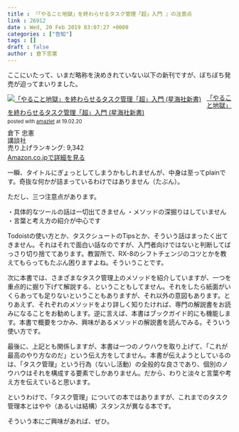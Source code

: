 ```yaml
---
title : 『「やること地獄」を終わらせるタスク管理「超」入門 』の注意点
link : 26912
date : Wed, 20 Feb 2019 03:07:27 +0000
categories : ["告知"]
tags : []
draft : false
author : 倉下忠憲
---
```


ここにいたって、いまだ略称を決めきれていない以下の新刊ですが、ぼちぼち発売が迫ってまいりました。

<div class="amazlet-box" style="margin-bottom:0px;"><div class="amazlet-image" style="float:left;margin:0px 12px 1px 0px;"><a href="http://www.amazon.co.jp/exec/obidos/ASIN/4065151562/rashita1000-22/ref=nosim/" name="amazletlink" target="_blank"><img src="https://images-fe.ssl-images-amazon.com/images/I/41JT7O61WVL._SL160_.jpg" alt="「やること地獄」を終わらせるタスク管理「超」入門 (星海社新書)" style="border: none;" /></a></div><div class="amazlet-info" style="line-height:120%; margin-bottom: 10px"><div class="amazlet-name" style="margin-bottom:10px;line-height:120%"><a href="http://www.amazon.co.jp/exec/obidos/ASIN/4065151562/rashita1000-22/ref=nosim/" name="amazletlink" target="_blank">「やること地獄」を終わらせるタスク管理「超」入門 (星海社新書)</a><div class="amazlet-powered-date" style="font-size:80%;margin-top:5px;line-height:120%">posted with <a href="http://www.amazlet.com/" title="amazlet" target="_blank">amazlet</a> at 19.02.20</div></div><div class="amazlet-detail">倉下 忠憲 <br />講談社 <br />売り上げランキング: 9,342<br /></div><div class="amazlet-sub-info" style="float: left;"><div class="amazlet-link" style="margin-top: 5px"><a href="http://www.amazon.co.jp/exec/obidos/ASIN/4065151562/rashita1000-22/ref=nosim/" name="amazletlink" target="_blank">Amazon.co.jpで詳細を見る</a></div></div></div><div class="amazlet-footer" style="clear: left"></div></div>

一瞬、タイトルにぎょっとしてしまうかもしれませんが、中身は至ってplainです。奇抜な何かが詰まっているわけではありません（たぶん）。

ただし、三つ注意点があります。

・具体的なツールの話は一切出てきません
・メソッドの深掘りはしていません
・言葉と考え方の紹介が中心です

Todoistの使い方とか、タスクシュートのTipsとか、そういう話はまったく出てきません。それはそれで面白い話なのですが、入門者向けではないと判断してばっさり切り捨ててあります。教習所で、RX-8のシフトチェンジのコツとかを教えてもらってもたぶん困りますよね。そういうことです。

次に本書では、さまざまなタスク管理上のメソッドを紹介していますが、一つを重点的に掘り下げて解説する、ということもしてません。それをしたら紙面がいくらあっても足りないということもありますが、それ以外の意図もあります。とりあえず、それぞれのメソッドをより詳しく知りたければ、専門の解説書をお読みになることをお勧めします。逆に言えば、本書はブックガイド的にも機能します。本書で概要をつかみ、興味があるメソッドの解説書を読んでみる。そういう使い方です。

最後に、上記とも関係しますが、本書は一つのノウハウを取り上げて、「これが最高のやり方なのだ」という伝え方をしてません。本書が伝えようとしているのは、「タスク管理」という行為（ないし活動）の全般的な良さであり、個別のノウハウはそれを構成する要素でしかありません。だから、わりと淡々と言葉や考え方を伝えていると思います。

というわけで、「タスク管理」についての本ではありますが、これまでのタスク管理本とはやや（あるいは結構）スタンスが異なる本です。

そういう本にご興味があれば、ぜひ。

